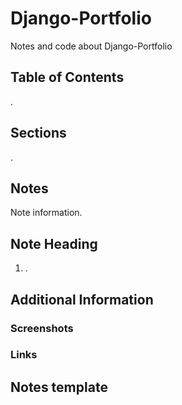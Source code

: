 # Django-Portfolio

Notes and code about Django-Portfolio

## Table of Contents

.

## Sections

.

## Notes

Note information.

## Note Heading

1. .

## Additional Information

### Screenshots

### Links

## Notes template

```python
```
